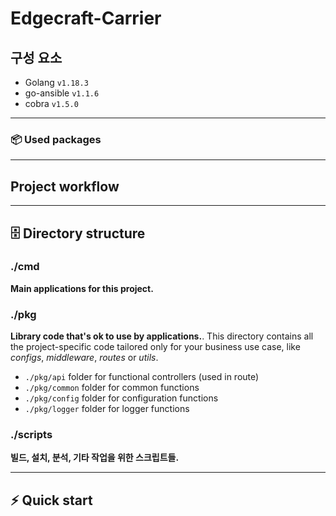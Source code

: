 # Edgecraft-Carrier

## 구성 요소
- Golang `v1.18.3`
- go-ansible `v1.1.6`
- cobra `v1.5.0`
-----
### 📦 Used packages

-----
## Project workflow 

-----
## 🗄 Directory structure
### ./cmd
**Main applications for this project.**

### ./pkg
**Library code that's ok to use by applications.**. This directory contains all the project-specific code tailored only for your business use case, like _configs_, _middleware_, _routes_ or _utils_.
- `./pkg/api` folder for functional controllers (used in route)
- `./pkg/common` folder for common functions
- `./pkg/config` folder for configuration functions
- `./pkg/logger` folder for logger functions

### ./scripts
**빌드, 설치, 분석, 기타 작업을 위한 스크립트들.**


-----
## ⚡️ Quick start
